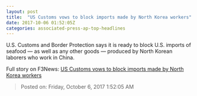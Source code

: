 ```yaml
---
layout: post
title:  "US Customs vows to block imports made by North Korea workers"
date: 2017-10-06 01:52:05Z
categories: associated-press-ap-top-headlines
---
```


U.S. Customs and Border Protection says it is ready to block U.S. imports of seafood — as well as any other goods — produced by North Korean laborers who work in China.


Full story on F3News: [US Customs vows to block imports made by North Korea workers](http://www.f3nws.com/n/2ajzrC)

> Posted on: Friday, October 6, 2017 1:52:05 AM
